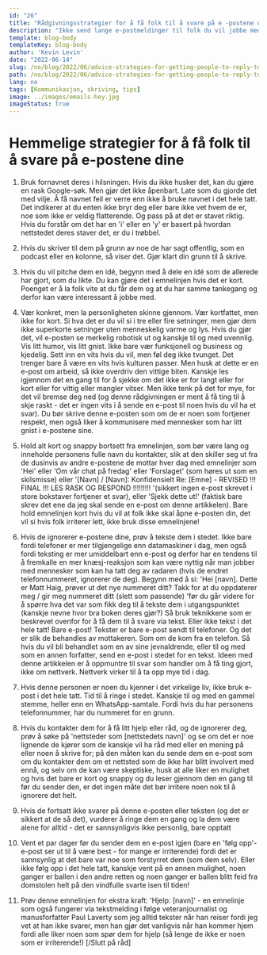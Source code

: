 ```yaml
---
id: "26"
title: "Rådgivningsstrategier for å få folk til å svare på e -postene dine"
description: "Ikke send lange e-postmeldinger til folk du vil jobbe med.  Bare legg poenget ditt så raskt som mulig og hold det kort."
template: blog-body
templateKey: blog-body
author: 'Kevin Levin'
date: "2022-06-14"
slug: /no/blog/2022/06/advice-strategies-for-getting-people-to-reply-to-your-emails
path: /no/blog/2022/06/advice-strategies-for-getting-people-to-reply-to-your-emails
lang: no
tags: [Kommunikasjon, skriving, tips]
image: ../images/emails-hey.jpg
imageStatus: true
---
```


# Hemmelige strategier for å få folk til å svare på e-postene dine

1. Bruk fornavnet deres i hilsningen. Hvis du ikke husker det, kan du gjøre en rask Google-søk. Men gjør det ikke åpenbart. Late som du gjorde det med vilje. Å få navnet feil er verre enn ikke å bruke navnet i det hele tatt. Det indikerer at du enten ikke bryr deg eller bare ikke vet hvem de er, noe som ikke er veldig flatterende. Og pass på at det er stavet riktig. Hvis du forstår om det har en 'i' eller en 'y' er basert på hvordan nettstedet deres staver det, er du i trøbbel.

2. Hvis du skriver til dem på grunn av noe de har sagt offentlig, som en podcast eller en kolonne, så viser det. Gjør klart din grunn til å skrive.

3. Hvis du vil pitche dem en idé, begynn med å dele en idé som de allerede har gjort, som du likte. Du kan gjøre det i emnelinjen hvis det er kort. Poenget er å la folk vite at du får dem og at du har samme tankegang og derfor kan være interessant å jobbe med.

4. Vær konkret, men la personligheten skinne gjennom. Vær kortfattet, men ikke for kort. Si hva det er du vil si i tre eller fire setninger, men gjør dem ikke superkorte setninger uten menneskelig varme og lys. Hvis du gjør det, vil e-posten se merkelig robotisk ut og kanskje til og med uvennlig. Vis litt humor, vis litt gnist. Ikke bare vær funksjonell og business og kjedelig. Sett inn en vits hvis du vil, men føl deg ikke tvunget. Det trenger bare å være en vits hvis kulturen passer. Men husk at dette er en e-post om arbeid, så ikke overdriv den vittige biten. Kanskje les igjennom det en gang til for å sjekke om det ikke er for langt eller for kort eller for vittig eller mangler vitser. Men ikke tenk på det for mye, for det vil bremse deg ned (og denne rådgivningen er ment å få ting til å skje raskt - det er ingen vits i å sende en e-post til noen hvis du vil ha et svar). Du bør skrive denne e-posten som om de er noen som fortjener respekt, men også liker å kommunisere med mennesker som har litt gnist i e-postene sine.

5. Hold alt kort og snappy bortsett fra emnelinjen, som bør være lang og inneholde personens fulle navn du kontakter, slik at den skiller seg ut fra de dusinvis av andre e-postene de mottar hver dag med emnelinjer som 'Hei' eller 'Om vår chat på fredag' eller 'Forslaget' (som høres ut som en skilsmisse) eller '[Navn] / [Navn]: Konfidensielt Re: [Emne] - REVISED !!! FINAL !!! LES RASK OG RESPOND !!!!!!!!! '(sikkert ingen e-post skrevet i store bokstaver fortjener et svar), eller 'Sjekk dette ut!' (faktisk bare skrev det ene da jeg skal sende en e-post om denne artikkelen). Bare hold emnelinjen kort hvis du vil at folk ikke skal åpne e-posten din, det vil si hvis folk irriterer lett, ikke bruk disse emnelinjene!

6. Hvis de ignorerer e-postene dine, prøv å tekste dem i stedet. Ikke bare fordi telefoner er mer tilgjengelige enn datamaskiner i dag, men også fordi teksting er mer umiddelbart enn e-post og derfor har en tendens til å fremkalle en mer knæsj-reaksjon som kan være nyttig når man jobber med mennesker som kan ha tatt deg av radaren (hvis de endret telefonnummeret, ignorerer de deg). Begynn med å si: 'Hei [navn]. Dette er Matt Haig, prøver ut det nye nummeret ditt? Takk for at du oppdaterer meg / gir meg nummeret ditt (slett som passende) 'før du går videre for å spørre hva det var som fikk deg til å tekste dem i utgangspunktet (kanskje nevne hvor bra boken deres gjør?) Så bruk teknikkene som er beskrevet ovenfor for å få dem til å svare via tekst. Eller ikke tekst i det hele tatt! Bare e-post! Tekster er bare e-post sendt til telefoner. Og det er slik de behandles av mottakeren. Som om de kom fra en telefon. Så hvis du vil bli behandlet som en av sine jevnaldrende, eller til og med som en annen forfatter, send en e-post i stedet for en tekst. Ideen med denne artikkelen er å oppmuntre til svar som handler om å få ting gjort, ikke om nettverk. Nettverk virker til å ta opp mye tid i dag.

7. Hvis denne personen er noen du kjenner i det virkelige liv, ikke bruk e-post i det hele tatt. Tid til å ringe i stedet. Kanskje til og med en gammel stemme, heller enn en WhatsApp-samtale. Fordi hvis du har personens telefonnummer, har du nummeret for en grunn.

8. Hvis du kontakter dem for å få litt hjelp eller råd, og de ignorerer deg, prøv å søke på 'nettsteder som [nettstedets navn]' og se om det er noe lignende de kjører som de kanskje vil ha råd med eller en mening på eller noen å skrive for; på den måten kan du sende dem en e-post som om du kontakter dem om et nettsted som de ikke har blitt involvert med ennå, og selv om de kan være skeptiske, husk at alle liker en mulighet og hvis det bare er kort og snappy og du leser gjennom den en gang til før du sender den, er det ingen måte det bør irritere noen nok til å ignorere det helt.

9. Hvis de fortsatt ikke svarer på denne e-posten eller teksten (og det er sikkert at de så det), vurderer å ringe dem en gang og la dem være alene for alltid - det er sannsynligvis ikke personlig, bare opptatt

10. Vent et par dager før du sender dem en e-post igjen (bare en 'følg opp'-e-post ser ut til å være best - for mange er irriterende) fordi det er sannsynlig at det bare var noe som forstyrret dem (som dem selv). Eller ikke følg opp i det hele tatt, kanskje vent på en annen mulighet, noen ganger er ballen i den andre retten og noen ganger er ballen blitt feid fra domstolen helt på den vindfulle svarte isen til tiden!

11. Prøv denne emnelinjen for ekstra kraft: 'Hjelp: [navn]' - en emnelinje som også fungerer via tekstmelding i følge veteranjournalist og manusforfatter Paul Laverty som jeg alltid tekster når han reiser fordi jeg vet at han ikke svarer, men han gjør det vanligvis når han kommer hjem fordi alle liker noen som spør dem for hjelp (så lenge de ikke er noen som er irriterende!) [/Slutt på råd]


